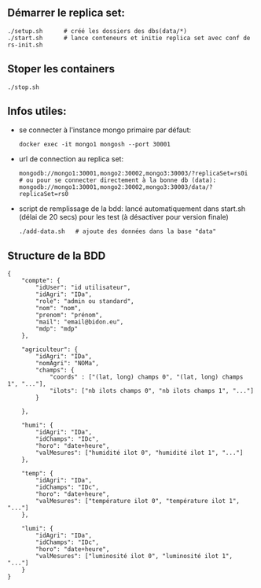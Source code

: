 ## Démarrer le replica set:
```
./setup.sh      # créé les dossiers des dbs(data/*)
./start.sh      # lance conteneurs et initie replica set avec conf de rs-init.sh
```

## Stoper les containers
```
./stop.sh
```

## Infos utiles:
* se connecter à l'instance mongo primaire par défaut:  
    ```
    docker exec -it mongo1 mongosh --port 30001
    ```
* url de connection au replica set:
    ```
    mongodb://mongo1:30001,mongo2:30002,mongo3:30003/?replicaSet=rs0i
    # ou pour se connecter directement à la bonne db (data):
    mongodb://mongo1:30001,mongo2:30002,mongo3:30003/data/?replicaSet=rs0
    ```
* script de remplissage de la bdd:
    lancé automatiquement dans start.sh (délai de 20 secs) pour les test (à désactiver pour version finale)
    ```
    ./add-data.sh   # ajoute des données dans la base "data"
    ```

## Structure de la BDD

```
{
    "compte": {
        "idUser": "id utilisateur",
        "idAgri": "IDa",
        "role": "admin ou standard",
        "nom": "nom",
        "prenom": "prénom",
        "mail": "email@bidon.eu",
        "mdp": "mdp"
    },

    "agriculteur": {
        "idAgri": "IDa",
        "nomAgri": "NOMa",
        "champs": {
            "coords" : ["(lat, long) champs 0", "(lat, long) champs 1", "..."],
            "ilots": ["nb ilots champs 0", "nb ilots champs 1", "..."]
        }

    },

    "humi": {
        "idAgri": "IDa",
        "idChamps": "IDc",
        "horo": "date+heure",
        "valMesures": ["humidité ilot 0", "humidité ilot 1", "..."]
    },

    "temp": {
        "idAgri": "IDa",
        "idChamps": "IDc",
        "horo": "date+heure",
        "valMesures": ["température ilot 0", "température ilot 1", "..."]
    },

    "lumi": {
        "idAgri": "IDa",
        "idChamps": "IDc",
        "horo": "date+heure",
        "valMesures": ["luminosité ilot 0", "luminosité ilot 1", "..."]
    }
}
```
